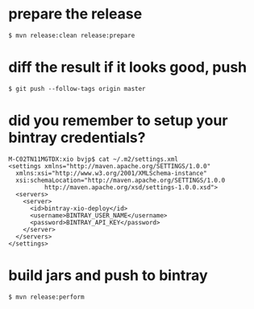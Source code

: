 
# prepare the release

```
$ mvn release:clean release:prepare
```

# diff the result if it looks good, push

```
$ git push --follow-tags origin master 
```

# did you remember to setup your bintray credentials?

```
M-C02TN11MGTDX:xio bvjp$ cat ~/.m2/settings.xml
<settings xmlns="http://maven.apache.org/SETTINGS/1.0.0"
  xmlns:xsi="http://www.w3.org/2001/XMLSchema-instance"
  xsi:schemaLocation="http://maven.apache.org/SETTINGS/1.0.0
          http://maven.apache.org/xsd/settings-1.0.0.xsd">
  <servers>
    <server>
      <id>bintray-xio-deploy</id>
      <username>BINTRAY_USER_NAME</username>
      <password>BINTRAY_API_KEY</password>
    </server>
  </servers>
</settings>
```

# build jars and push to bintray

```
$ mvn release:perform
```
